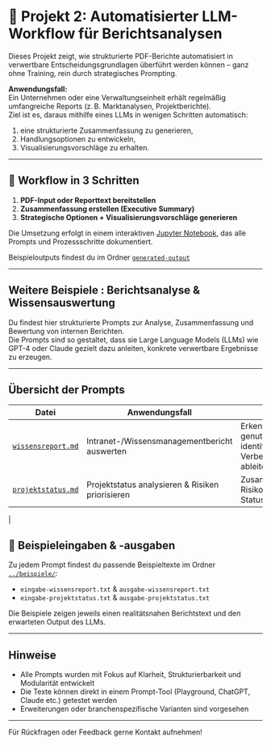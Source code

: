 # 📄 Projekt 2: Automatisierter LLM-Workflow für Berichtsanalysen

Dieses Projekt zeigt, wie strukturierte PDF-Berichte automatisiert in verwertbare Entscheidungsgrundlagen überführt werden können – ganz ohne Training, rein durch strategisches Prompting.

**Anwendungsfall:**  
Ein Unternehmen oder eine Verwaltungseinheit erhält regelmäßig umfangreiche Reports (z. B. Marktanalysen, Projektberichte).  
Ziel ist es, daraus mithilfe eines LLMs in wenigen Schritten automatisch:

1. eine strukturierte Zusammenfassung zu generieren,
2. Handlungsoptionen zu entwickeln,
3. Visualisierungsvorschläge zu erhalten.

---

## 📌 Workflow in 3 Schritten

1. **PDF-Input oder Reporttext bereitstellen**
2. **Zusammenfassung erstellen (Executive Summary)**
3. **Strategische Optionen + Visualisierungsvorschläge generieren**

Die Umsetzung erfolgt in einem interaktiven [Jupyter Notebook](./notebook/report-workflow.ipynb), das alle Prompts und Prozessschritte dokumentiert.

Beispieloutputs findest du im Ordner [`generated-output`](./generated-output)

---
## Weitere Beispiele : Berichtsanalyse & Wissensauswertung

Du findest hier strukturierte Prompts zur Analyse, Zusammenfassung und Bewertung von internen Berichten.  
Die Prompts sind so gestaltet, dass sie Large Language Models (LLMs) wie GPT-4 oder Claude gezielt dazu anleiten, konkrete verwertbare Ergebnisse zu erzeugen.

---

## Übersicht der Prompts

| Datei | Anwendungsfall | Beschreibung |
|-------|----------------|--------------|
| [`wissensreport.md`](./prompts/wissensreport.md) | Intranet-/Wissensmanagementbericht auswerten | Erkenntnisse aus niedrig genutzten Portalen identifizieren, Verbesserungsvorschläge ableiten |
| [`projektstatus.md`](./prompts/projektstatus.md) | Projektstatus analysieren & Risiken priorisieren | Zusammenfassung + Risikoeinschätzung aus Statusberichten |
|
## 📁 Beispieleingaben & -ausgaben

Zu jedem Prompt findest du passende Beispieltexte im Ordner [`../beispiele/`](../beispiele):

- `eingabe-wissensreport.txt` & `ausgabe-wissensreport.txt`
- `eingabe-projektstatus.txt` & `ausgabe-projektstatus.txt`

Die Beispiele zeigen jeweils einen realitätsnahen Berichtstext und den erwarteten Output des LLMs.

---

## Hinweise

- Alle Prompts wurden mit Fokus auf Klarheit, Strukturierbarkeit und Modularität entwickelt
- Die Texte können direkt in einem Prompt-Tool (Playground, ChatGPT, Claude etc.) getestet werden
- Erweiterungen oder branchenspezifische Varianten sind vorgesehen

---

Für Rückfragen oder Feedback gerne Kontakt aufnehmen!

